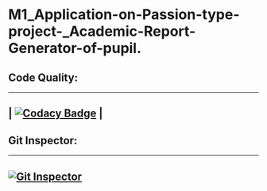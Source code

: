 # M1_Application-on-Passion-type-project-_Academic-Report-Generator-of-pupil.

## Code Quality:
-----------------------------------------------------------------------------------------------------------------------------------------------------------------------------------
| [![Codacy Badge](https://app.codacy.com/project/badge/Grade/a37f5f274498484eaac67dd8bdc1b0fe)](https://www.codacy.com/gh/Saitejasriramoju/M1_Application-on-Passion-type-project-_Academic-Report-Generator-of-pupil./dashboard?utm_source=github.com&amp;utm_medium=referral&amp;utm_content=Saitejasriramoju/M1_Application-on-Passion-type-project-_Academic-Report-Generator-of-pupil.&amp;utm_campaign=Badge_Grade) |
-----------------------------------------------------------------------------------------------------------------------------------------------------------------------------------

## Git Inspector:
-----------------------------------------------------------------------------------------------------------------------------------------------------------------------------------
[![Git Inspector](https://github.com/Saitejasriramoju/M1_Application-on-Passion-type-project-_Academic-Report-Generator-of-pupil./actions/workflows/c-cpp.yml/badge.svg)](https://github.com/Saitejasriramoju/M1_Application-on-Passion-type-project-_Academic-Report-Generator-of-pupil./actions/workflows/c-cpp.yml)
-----------------------------------------------------------------------------------------------------------------------------------------------------------------------------------
